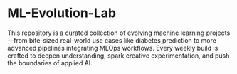# ML-Evolution-Lab
This repository is a curated collection of evolving machine learning projects—from bite-sized real-world use cases like diabetes prediction to more advanced pipelines integrating MLOps workflows. Every weekly build is crafted to deepen understanding, spark creative experimentation, and push the boundaries of applied AI.
